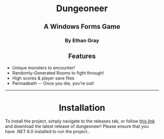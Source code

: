 <html>
    <body>
        <h1 align="center">Dungeoneer</h1>
        <h2 align="center">A Windows Forms Game</h2>
        <h3 align="center">By Ethan Gray</h3>
        <h2 align="center">Features</h2>
        <ul>
            <li>
                Unique monsters to encounter! 
            </li>
            <li>
                Randomly-Generated Rooms to fight through!
            </li>
            <li>
                High scores & player save files
            </li>
            <li>
                Permadeath -- Once you die, you're out!
            </li>
        </ul>
        <hr> 
        <h1 align="center"> Installation </h1>
        <p>
            To install the project, simply navigate to the releases tab, or follow <a href=https://github.com/eef-g/Dungeoneer/releases>this link</a> and download the latest release of dungeoneer! Please ensure that you have .NET 6.0 installed to run the project..
        </p>
    </body>

</html>
